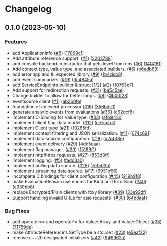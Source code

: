 # Changelog

## 0.1.0 (2023-05-10)


### Features

* add ApplicationInfo ([#6](https://github.com/launchdarkly/cpp-sdks-private/issues/6)) ([17899c1](https://github.com/launchdarkly/cpp-sdks-private/commit/17899c173d319be4a2d096f0ac2212cf9de094cd))
* Add attribute reference support. ([#7](https://github.com/launchdarkly/cpp-sdks-private/issues/7)) ([2203788](https://github.com/launchdarkly/cpp-sdks-private/commit/2203788c658cd1548e2285773652b8420c09bc1b))
* add console backend constructor that gets level from env ([#6](https://github.com/launchdarkly/cpp-sdks-private/issues/6)) ([14f4161](https://github.com/launchdarkly/cpp-sdks-private/commit/14f4161cd3dea5b32d5a1b5eca320377066e0ea0))
* Add context type, value type, and associated builders. ([#5](https://github.com/launchdarkly/cpp-sdks-private/issues/5)) ([b6edb69](https://github.com/launchdarkly/cpp-sdks-private/commit/b6edb6952497eb4171bc8a63506a408a2f85a969))
* add error.hpp and tl::expected library ([#9](https://github.com/launchdarkly/cpp-sdks-private/issues/9)) ([1b4ddc8](https://github.com/launchdarkly/cpp-sdks-private/commit/1b4ddc8587ba8311626e2e07ef725d8164f22cb1))
* add event summarizer ([#19](https://github.com/launchdarkly/cpp-sdks-private/issues/19)) ([3c4845a](https://github.com/launchdarkly/cpp-sdks-private/commit/3c4845a0066ed65078969dd26f423e14d1e70843))
* add ServiceEndpoints builder & struct [1/2] ([#2](https://github.com/launchdarkly/cpp-sdks-private/issues/2)) ([10763e7](https://github.com/launchdarkly/cpp-sdks-private/commit/10763e77f5ed6a637554c9c3af6564a115b538ce))
* Add support for redirection requests. ([#31](https://github.com/launchdarkly/cpp-sdks-private/issues/31)) ([ba5c5ae](https://github.com/launchdarkly/cpp-sdks-private/commit/ba5c5aebe45b5e6bab4fff9b859d83ad2bb58afa))
* Change builder to allow for better loops. ([#8](https://github.com/launchdarkly/cpp-sdks-private/issues/8)) ([0b00f28](https://github.com/launchdarkly/cpp-sdks-private/commit/0b00f283d12512a13d8bcdc288b2dfde845a2673))
* eventsource client ([#1](https://github.com/launchdarkly/cpp-sdks-private/issues/1)) ([ab2b0fe](https://github.com/launchdarkly/cpp-sdks-private/commit/ab2b0feb50ef9f607d19c29ed2dd648f3c47b472))
* foundation of an event processor ([#16](https://github.com/launchdarkly/cpp-sdks-private/issues/16)) ([356bde1](https://github.com/launchdarkly/cpp-sdks-private/commit/356bde11a8b2b66578cc435c019e0a549528d560))
* generate analytic events from evaluations ([#36](https://github.com/launchdarkly/cpp-sdks-private/issues/36)) ([c62dcf6](https://github.com/launchdarkly/cpp-sdks-private/commit/c62dcf69673ef2fcae2dc2f2d143cf0b0f15d076))
* Implement C-binding for Value type. ([#33](https://github.com/launchdarkly/cpp-sdks-private/issues/33)) ([afb943c](https://github.com/launchdarkly/cpp-sdks-private/commit/afb943cb3d8a6b214935087fdd147b74a8a38361))
* Implement client flag data model. ([#12](https://github.com/launchdarkly/cpp-sdks-private/issues/12)) ([ce7ccbc](https://github.com/launchdarkly/cpp-sdks-private/commit/ce7ccbc7356b2c5a9a9318109041a28524e6f9d2))
* implement Client type ([#21](https://github.com/launchdarkly/cpp-sdks-private/issues/21)) ([10265fd](https://github.com/launchdarkly/cpp-sdks-private/commit/10265fda24191172145f0f22e9f82321f2e3dc6b))
* Implement context filtering and JSON serialization. ([#11](https://github.com/launchdarkly/cpp-sdks-private/issues/11)) ([074c691](https://github.com/launchdarkly/cpp-sdks-private/commit/074c6914165987522653e100df1b8b0911bb8565))
* Implement data source configuration. ([#18](https://github.com/launchdarkly/cpp-sdks-private/issues/18)) ([d2cbf8e](https://github.com/launchdarkly/cpp-sdks-private/commit/d2cbf8ebd049df59742ca2d864e8449a3c4519d6))
* implement event delivery  ([#29](https://github.com/launchdarkly/cpp-sdks-private/issues/29)) ([4de5eaa](https://github.com/launchdarkly/cpp-sdks-private/commit/4de5eaaccba0556c4990dceb501277472bab4385))
* Implement flag manager. ([#20](https://github.com/launchdarkly/cpp-sdks-private/issues/20)) ([15199f1](https://github.com/launchdarkly/cpp-sdks-private/commit/15199f111f30b06b99f4ce642d1a614d46b629d1))
* Implement http/https requests. ([#27](https://github.com/launchdarkly/cpp-sdks-private/issues/27)) ([853d3ff](https://github.com/launchdarkly/cpp-sdks-private/commit/853d3ff5a4148a9d3ed933d2a23dc8609c75d36b))
* Implement logging. ([#5](https://github.com/launchdarkly/cpp-sdks-private/issues/5)) ([fadd3a0](https://github.com/launchdarkly/cpp-sdks-private/commit/fadd3a00a336a844de4e14e93ef268318571ea67))
* Implement polling data source. ([#28](https://github.com/launchdarkly/cpp-sdks-private/issues/28)) ([7ef503b](https://github.com/launchdarkly/cpp-sdks-private/commit/7ef503bdcafcf203e63f8faf8431f0baf019c2ee))
* Implement streaming data source. ([#17](https://github.com/launchdarkly/cpp-sdks-private/issues/17)) ([9931b96](https://github.com/launchdarkly/cpp-sdks-private/commit/9931b96f73847d5a1b4456fd4f463d43dade5c1b))
* incomplete C bindings for client configuration ([#45](https://github.com/launchdarkly/cpp-sdks-private/issues/45)) ([219b9f8](https://github.com/launchdarkly/cpp-sdks-private/commit/219b9f836651ad794acbcf33a05cb3c13fe7418a))
* make EvaluationReason use enums for Kind and ErrorKind ([#40](https://github.com/launchdarkly/cpp-sdks-private/issues/40)) ([c330bb8](https://github.com/launchdarkly/cpp-sdks-private/commit/c330bb89907932bb4b8076a52be60756f84810a8))
* replace Encrypted/Plain clients with foxy library ([#39](https://github.com/launchdarkly/cpp-sdks-private/issues/39)) ([33e92df](https://github.com/launchdarkly/cpp-sdks-private/commit/33e92df2e970c607bead4a912fc737027750c8fb))
* Support handling invalid URLs for asio requests. ([#30](https://github.com/launchdarkly/cpp-sdks-private/issues/30)) ([64b8aaf](https://github.com/launchdarkly/cpp-sdks-private/commit/64b8aafdbac07fbf2a82f1bb9fde762c63fd79e7))


### Bug Fixes

* add operator== and operator!= for Value::Array and Value::Object ([#38](https://github.com/launchdarkly/cpp-sdks-private/issues/38)) ([71759de](https://github.com/launchdarkly/cpp-sdks-private/commit/71759de48fb06b997b2e6a6c0f76c6a5d0e3f3a1))
* make AttributeReference's SetType be a std::set ([#23](https://github.com/launchdarkly/cpp-sdks-private/issues/23)) ([e5eaf22](https://github.com/launchdarkly/cpp-sdks-private/commit/e5eaf2207dcb34b877421c02346a4c3470976d1b))
* remove c++20 designated initializers ([#42](https://github.com/launchdarkly/cpp-sdks-private/issues/42)) ([949962a](https://github.com/launchdarkly/cpp-sdks-private/commit/949962a642938d2d5ceecc3927c65565d3fbc719))
